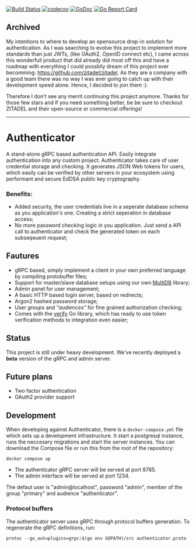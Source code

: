 [![Build Status](https://travis-ci.org/moapis/authenticator.svg?branch=master)](https://travis-ci.org/moapis/authenticator)
[![codecov](https://codecov.io/gh/moapis/authenticator/branch/master/graph/badge.svg)](https://codecov.io/gh/moapis/authenticator)
[![GoDoc](https://godoc.org/github.com/moapis/authenticator?status.svg)](https://godoc.org/github.com/moapis/authenticator)
[![Go Report Card](https://goreportcard.com/badge/github.com/moapis/authenticator)](https://goreportcard.com/report/github.com/moapis/authenticator)

## Archived
My intentions to where to develop an opensource drop-in solution for authentication. As I was searching to evolve this project to implement more standards than just JWTs, (like OAuth2, OpenID connect etc), I came across this wonderfull product that did already did most off this and have a roadmap with everything I could possbily dream of this project ever becomming: https://github.com/zitadel/zitadel. As they are a company with a good team there was no way I was ever going to catch up with their development speed alone. Hence, I decided to join them :).

Therefore I don't see any merrit continuing this project anymore. Thanks for those few stars and if you need something better, be be sure to checkout ZITADEL and their open-source or commercial offerings!

----

# Authenticator

A stand-alone gRPC based authentication API. Easily integrate authentication into any custom project. Authenticator takes care of user credential storage and checking. It generates JSON Web tokens for users, which easily can be verified by other servers in your ecosystem using performant and secure EdDSA public key cryptography.

### Benefits:

 - Added security, the user credentials live in a seperate database schema as you application's one. Creating a strict seperation in database access;
 - No more password checking logic in you application. Just send a API call to authenticator and check the generated token on each subseqeuent request;

## Fautures

 - gRPC based, simply implement a client in your own preferred language by compiling protobuffer files;
 - Support for master/slave database setups using our own [MultiDB](https://github.com/moapis/multidb) library;
 - Admin panel for user management;
 - A basic HTTP based login server, based on redirects;
 - Argon2 hashed password storage;
 - User *groups* and *"audiences"* for fine grained authorization checking;
 - Comes with the [verify](verify) Go library, which has ready to use token verification methods to integration even easier;

## Status

This project is still under heavy development. We've recently deployed a **beta** version of the gRPC and admin server.

## Future plans

 - Two factor authentication
 - OAuth2 provider support

## Development

When developing against Authenticator, there is a `docker-compose.yml` file which sets up a development infrastructure. It start a postgresql instance, runs the neccesary migrations and start the server instances. You can download the Compose file or run this from the root of the repository:

````
docker compose up
````

- The authenticator gRPC server will be served at port 8765.
- The admin interface will be served at port 1234.

The defaut user is "admin@localhost", password "admin", member of the group "primary" and audience "authenticator".

### Protocol buffers

The authenticator server uses gRPC through protocol buffers generation. To regenerate the gRPC definitions, run:

````
protoc --go_out=plugins=grpc:$(go env GOPATH)/src authenticator.proto
````

